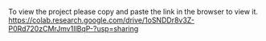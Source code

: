To view the project please copy and paste the link in the browser to view it.
https://colab.research.google.com/drive/1oSNDDr8v3Z-P0Rd720zCMrJmv1IlBqP-?usp=sharing
